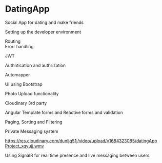 # DatingApp
Social App for dating and make friends 
<br/>

Setting up the developer environment
<br/>


Routing 
<br/>
Erorr handling
<br/>

JWT
<br/>

Authntication and authrization 
<br/>

Automapper 
<br/>

UI using Bootstrap
<br/>

Photo Upload functionality 
<br/>

Cloudinary 3rd party
<br/>

Angular Template forms and Reactive forms and validation
<br/>

Paging, Sorting and Filtering
<br/>

Private Messaging system 
<br/>

https://res.cloudinary.com/dunljq51j/video/upload/v1684323085/datingAppProject_xqyujj.wmv

Using SignalR for real time presence and live messaging between users
<br/>


